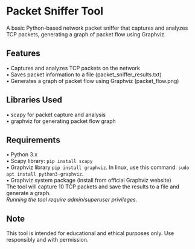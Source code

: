 # Packet Sniffer Tool
A basic Python-based network packet sniffer that captures and analyzes TCP packets, generating a graph of packet flow using Graphviz.<br>
## Features
• Captures and analyzes TCP packets on the network<br>
• Saves packet information to a file (packet_sniffer_results.txt)<br>
• Generates a graph of packet flow using Graphviz (packet_flow.png)<br>
## Libraries Used
• scapy for packet capture and analysis<br>
• graphviz for generating packet flow graph<br>
## Requirements
• Python 3.x<br>
• Scapy library: `pip install scapy`<br>
• Graphviz library `pip install graphviz`. In linux, use this command: `sudo apt install python3-graphviz`.<br>
• Graphviz system package (install from official Graphviz website)<br>
The tool will capture 10 TCP packets and save the results to a file and generate a graph.<br>
*Running the tool require admin/superuser privileges.*<br>
## Note
This tool is intended for educational and ethical purposes only. Use responsibly and with permission.
